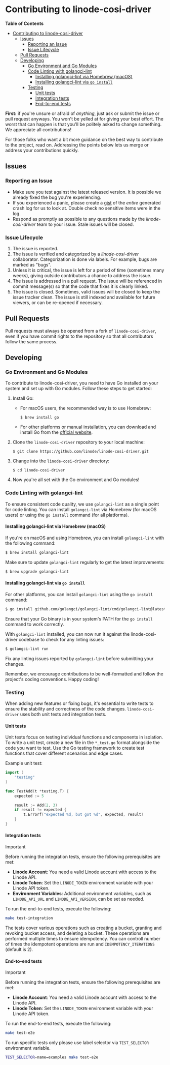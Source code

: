 # Contributing to linode-cosi-driver

**Table of Contents**

- [Contributing to linode-cosi-driver](#contributing-to-linode-cosi-driver)
  - [Issues](#issues)
    - [Reporting an Issue](#reporting-an-issue)
    - [Issue Lifecycle](#issue-lifecycle)
  - [Pull Requests](#pull-requests)
  - [Developing](#developing)
    - [Go Environment and Go Modules](#go-environment-and-go-modules)
    - [Code Linting with golangci-lint](#code-linting-with-golangci-lint)
      - [Installing golangci-lint via Homebrew (macOS)](#installing-golangci-lint-via-homebrew-macos)
      - [Installing golangci-lint via `go install`](#installing-golangci-lint-via-go-install)
    - [Testing](#testing)
      - [Unit tests](#unit-tests)
      - [Integration tests](#integration-tests)
      - [End-to-end tests](#end-to-end-tests)

**First:** if you're unsure or afraid of _anything_, just ask
or submit the issue or pull request anyways. You won't be yelled at for
giving your best effort. The worst that can happen is that you'll be
politely asked to change something. We appreciate all contributions!

For those folks who want a bit more guidance on the best way to
contribute to the project, read on. Addressing the points below
lets us merge or address your contributions quickly.

## Issues

### Reporting an Issue

* Make sure you test against the latest released version. It is possible
  we already fixed the bug you're experiencing.
* If you experienced a panic, please create a [gist](https://gist.github.com)
  of the *entire* generated crash log for us to look at. Double check
  no sensitive items were in the log.
* Respond as promptly as possible to any questions made by the _linode-cosi-driver_
  team to your issue. Stale issues will be closed.

### Issue Lifecycle

1. The issue is reported.
2. The issue is verified and categorized by a _linode-cosi-driver_ collaborator.
   Categorization is done via labels. For example, bugs are marked as "bugs".
3. Unless it is critical, the issue is left for a period of time (sometimes
   many weeks), giving outside contributors a chance to address the issue.
4. The issue is addressed in a pull request. The issue will be
   referenced in commit message(s) so that the code that fixes it is clearly
   linked.
5. The issue is closed. Sometimes, valid issues will be closed to keep
   the issue tracker clean. The issue is still indexed and available for
   future viewers, or can be re-opened if necessary.

## Pull Requests

Pull requests must always be opened from a fork of `linode-cosi-driver`, even if you have
commit rights to the repository so that all contributors follow the same process.

## Developing

### Go Environment and Go Modules

To contribute to linode-cosi-driver, you need to have Go installed on your system and set up with Go modules. Follow these steps to get started:

1. Install Go:
   - For macOS users, the recommended way is to use Homebrew:
     ```
     $ brew install go
     ```
   - For other platforms or manual installation, you can download and install Go from the [official website](https://golang.org/dl/).

2. Clone the `linode-cosi-driver` repository to your local machine:
   ```
   $ git clone https://github.com/linode/linode-cosi-driver.git
   ```

3. Change into the `linode-cosi-driver` directory:
   ```
   $ cd linode-cosi-driver
   ```

4. Now you're all set with the Go environment and Go modules!

### Code Linting with golangci-lint

To ensure consistent code quality, we use `golangci-lint` as a single point for code linting. You can install `golangci-lint` via Homebrew (for macOS users) or using the `go install` command (for all platforms).

#### Installing golangci-lint via Homebrew (macOS)

If you're on macOS and using Homebrew, you can install `golangci-lint` with the following command:

```sh
$ brew install golangci-lint
```

Make sure to update `golangci-lint` regularly to get the latest improvements:

```sh
$ brew upgrade golangci-lint
```

#### Installing golangci-lint via `go install`

For other platforms, you can install `golangci-lint` using the `go install` command:

```sh
$ go install github.com/golangci/golangci-lint/cmd/golangci-lint@latest
```

Ensure that your Go binary is in your system's PATH for the `go install` command to work correctly.

With `golangci-lint` installed, you can now run it against the linode-cosi-driver codebase to check for any linting issues:

```sh
$ golangci-lint run
```

Fix any linting issues reported by `golangci-lint` before submitting your changes.

Remember, we encourage contributions to be well-formatted and follow the project's coding conventions. Happy coding!

### Testing

When adding new features or fixing bugs, it's essential to write tests to ensure the stability and correctness of the code changes. `linode-cosi-driver` uses both unit tests and integration tests.

#### Unit tests

Unit tests focus on testing individual functions and components in isolation. To write a unit test, create a new file in the `*_test.go` format alongside the code you want to test. Use the Go testing framework to create test functions that cover different scenarios and edge cases.

Example unit test:

```go
import (
    "testing"
)

func TestAdd(t *testing.T) {
    expected := 5

    result := Add(2, 3)
    if result != expected {
        t.Errorf("expected %d, but got %d", expected, result)
    }
}
```

#### Integration tests

> [!IMPORTANT]
> 
> Before running the integration tests, ensure the following prerequisites are met:
> - **Linode Account**: You need a valid Linode account with access to the Linode API.
> - **Linode Token**: Set the `LINODE_TOKEN` environment variable with your Linode API token.
> - **Environment Variables**: Additional environment variables, such as `LINODE_API_URL` and `LINODE_API_VERSION`, can be set as needed.

To run the end-to-end tests, execute the following:

```bash
make test-integration
```

The tests cover various operations such as creating a bucket, granting and revoking bucket access, and deleting a bucket. These operations are performed multiple times to ensure idempotency. You can controll number of times the idempotent operations are run and `IDEMPOTENCY_ITERATIONS` (default is 2).

#### End-to-end tests

> [!IMPORTANT]
> 
> Before running the integration tests, ensure the following prerequisites are met:
> - **Linode Account**: You need a valid Linode account with access to the Linode API.
> - **Linode Token**: Set the `LINODE_TOKEN` environment variable with your Linode API token.

To run the end-to-end tests, execute the following:

```bash
make test-e2e
```

To run specific tests only please use label selector via `TEST_SELECTOR` environment variable.

```bash
TEST_SELECTOR=name=examples make test-e2e
```
